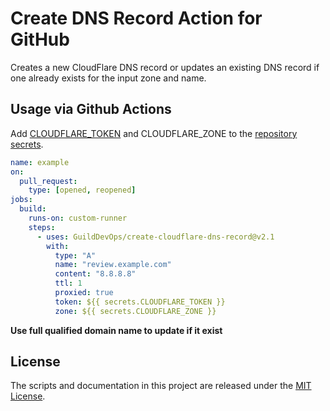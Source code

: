 # Create DNS Record Action for GitHub

Creates a new CloudFlare DNS record or updates an existing DNS record if one already exists for the input zone and name.

## Usage via Github Actions

Add [CLOUDFLARE_TOKEN](https://developers.cloudflare.com/api/tokens/create) and CLOUDFLARE_ZONE to the [repository secrets](https://docs.github.com/en/actions/configuring-and-managing-workflows/creating-and-storing-encrypted-secrets).

```yaml
name: example
on:
  pull_request:
    type: [opened, reopened]
jobs:
  build:
    runs-on: custom-runner
    steps:
      - uses: GuildDevOps/create-cloudflare-dns-record@v2.1
        with:
          type: "A"
          name: "review.example.com"
          content: "8.8.8.8"
          ttl: 1
          proxied: true
          token: ${{ secrets.CLOUDFLARE_TOKEN }}
          zone: ${{ secrets.CLOUDFLARE_ZONE }}
```
**Use full qualified domain name to update if it exist**

## License

The scripts and documentation in this project are released under the [MIT License](LICENSE).
